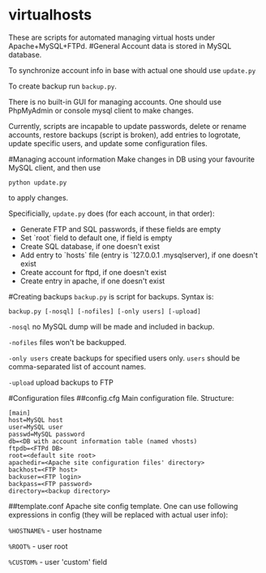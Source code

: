 virtualhosts
============
These are scripts for automated managing virtual hosts under Apache+MySQL+FTPd.
#General
Account data is stored in MySQL database.

To synchronize account info in base with actual one should use `update.py`

To create backup run `backup.py`.

There is no built-in GUI for managing accounts. One should use PhpMyAdmin or console mysql client to make changes.

Currently, scripts are incapable to update passwords, delete or rename accounts,
restore backups (script is broken), add entries to logrotate,
update specific users, and update some configuration files.

#Managing account information
Make changes in DB using your favourite MySQL client, and then use
```
python update.py
```
to apply changes. 

Specificially, `update.py` does (for each account, in that order):

<UL>
<LI>Generate FTP and SQL passwords, if these fields are empty
<LI>Set `root` field to default one, if field is empty
<LI>Create SQL database, if one doesn't exist
<LI>Add entry to `hosts` file (entry is `127.0.0.1  <hostname>.mysqlserver), if one doesn't exist
<LI>Create account for ftpd, if one doesn't exist
<LI>Create entry in apache, if one doesn't exist
</UL>

#Creating backups
`backup.py` is script for backups. Syntax is:

```
backup.py [-nosql] [-nofiles] [-only users] [-upload]
```

`-nosql` no MySQL dump will be made and included in backup.

`-nofiles` files won't be backupped.

`-only users` create backups for specified users only. `users` should be comma-separated list of account names.

`-upload` upload backups to FTP

#Configuration files
##config.cfg
Main configuration file. Structure:
```
[main]
host=MySQL host
user=MySQL user
passwd=MySQL password
db=<DB with account information table (named vhosts)
ftpdb=<FTPd DB>
root=<default site root>
apachedir=<Apache site configuration files' directory>
backhost=<FTP host>
backuser=<FTP login>
backpass=<FTP password>
directory=<backup directory>
```
##template.conf
Apache site config template. One can use following expressions in config (they will be replaced with actual 
user info):

`%HOSTNAME%` - user hostname

`%ROOT%` - user root

`%CUSTOM%` - user 'custom' field
